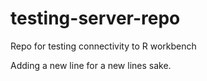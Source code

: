 # testing-server-repo
Repo for testing connectivity to R workbench

Adding a new line for a new lines sake. 
